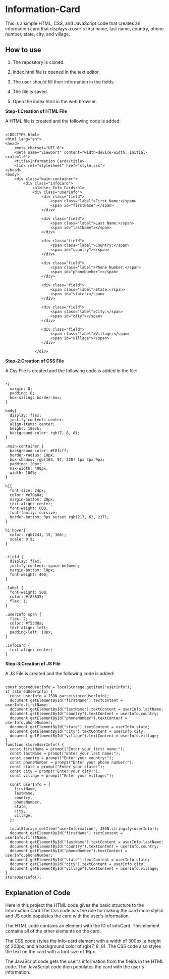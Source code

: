 # Information-Card

This is a simple HTML, CSS, and JavaScript code that creates an information card that displays a user's first name, last name, country, phone number, state, city, and village.

## How to use

1. The repository is cloned.

2. index.html file is opened in the text editor.

3. The user should fill their information in the fields.

4. The file is saved.

5. Open the index.html in the web browser.

**Step-1**:**Creation of HTML File**

A HTML file is created and the following code is added:

```

<!DOCTYPE html>
<html lang="en">
<head>
    <meta charset="UTF-8">
    <meta name="viewport" content="width=device-width, initial-scale=1.0">
    <title>Information Card</title>
    <link rel="stylesheet" href="style.css">
</head>
<body>
    <div class="main-container">
        <div class="infoCard">
            <h1>User Info Card</h1>
            <div class="userInfo">
                <div class="field">
                    <span class="label">First Name:</span>
                    <span id="firstName"></span>
                </div>

                <div class="field">
                    <span class="label">Last Name:</span>
                    <span id="lastName"></span>
                </div>

                <div class="field">
                    <span class="label">Country:</span>
                    <span id="country"></span>
                </div>

                <div class="field">
                    <span class="label">Phone Number:</span>
                    <span id="phoneNumber"></span>
                </div>

                <div class="field">
                    <span class="label">State:</span>
                    <span id="state"></span>
                </div>

                <div class="field">
                    <span class="label">City:</span>
                    <span id="city"></span>
                </div>

                <div class="field">
                    <span class="label">Village:</span>
                    <span id="village"></span>
                </div>

             </div>

 ```

**Step-2**:**Creation of CSS File**

A Css File is created and the following code is added in the file:

```

*{
  margin: 0;
  padding: 0;
  box-sizing: border-box;
}

body{
  display: flex;
  justify-content: center;
  align-items: center;
  height: 100vh;
  background-color: rgb(7, 8, 8);
}

.main-container {
  background-color: #f8fcff;
  border-radius: 10px;
  box-shadow: rgb(163, 97, 228) 1px 3px 9px;
  padding: 20px;
  max-width: 400px;
  width: 100%;
}

h1{
  font-size: 24px;
  color: #e70a0a;
  margin-bottom: 20px;
  text-align: center;
  font-weight: 600;
  font-family: cursive;
  border-bottom: 3px outset rgb(217, 62, 217);
}

h1:hover{
  color: rgb(241, 15, 166);
  scale: 0.9;
}


.field {
  display: flex;
  justify-content: space-between;
  margin-bottom: 10px;
  font-weight: 400;
}

.label {
  font-weight: 500;
  color: #f83535;
  flex: 1;
}

.userInfo span {
  flex: 2;
  color: #f53d0a;
  text-align: left;
  padding-left: 10px;
}

.infoCard {
  text-align: center;
}

```

**Step-3**:**Creation of JS File**

A JS File is created and the following code is added:

```

const storedUserInfo = localStorage.getItem("userInfo");
if (storedUserInfo) {
  const userInfo = JSON.parse(storedUserInfo);
  document.getElementById("firstName").textContent = userInfo.firstName;
  document.getElementById("lastName").textContent = userInfo.lastName;
  document.getElementById("country").textContent = userInfo.country;
  document.getElementById("phoneNumber").textContent = userInfo.phoneNumber;
  document.getElementById("state").textContent = userInfo.state;
  document.getElementById("city").textContent = userInfo.city;
  document.getElementById("village").textContent = userInfo.village;
}
function storeUserInfo() {
  const firstName = prompt("Enter your first name:");
  const lastName = prompt("Enter your last name:");
  const country = prompt("Enter your country:");
  const phoneNumber = prompt("Enter your phone number:");
  const state = prompt("Enter your state:");
  const city = prompt("Enter your city:");
  const village = prompt("Enter your village:");

  const userInfo = {
    firstName,
    lastName,
    country,
    phoneNumber,
    state,
    city,
    village,
  };

  localStorage.setItem("userInformation", JSON.stringify(userInfo));
  document.getElementById("firstName").textContent = userInfo.firstName;
  document.getElementById("lastName").textContent = userInfo.lastName;
  document.getElementById("country").textContent = userInfo.country;
  document.getElementById("phoneNumber").textContent = userInfo.phoneNumber;
  document.getElementById("state").textContent = userInfo.state;
  document.getElementById("city").textContent = userInfo.city;
  document.getElementById("village").textContent = userInfo.village;
}
storeUserInfo();

```
## Explanation of Code 

Here in this project the HTML code gives the basic structure to the Information Card.The Css code has the role for making the card more stylsh and JS code populates the card with the user's information.

The HTML code contains an element with the ID of infoCard. This element contains all of the other elements on the card.

The CSS code styles the info-card element with a width of 300px, a height of 200px, and a background color of rgb(7, 8, 8). The CSS code also styles the text on the card with a font size of 16px.

The JavaScript code gets the user's information from the fields in the HTML code. The JavaScript code then populates the card with the user's information.





          

